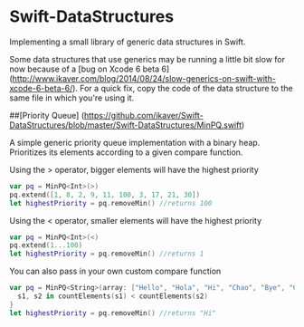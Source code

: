 Swift-DataStructures
========

Implementing a small library of generic data structures in Swift. 

Some data structures that use generics may be running a little bit slow for now because of a [bug on Xcode 6 beta 6] (http://www.ikaver.com/blog/2014/08/24/slow-generics-on-swift-with-xcode-6-beta-6/). For a quick fix, copy the code of the data structure to the same file in which you're using it.

##[Priority Queue] (https://github.com/ikaver/Swift-DataStructures/blob/master/Swift-DataStructures/MinPQ.swift)

A simple generic priority queue implementation with a binary heap.
Prioritizes its elements according to a given compare function.

Using the > operator, bigger elements will have the highest priority
```Swift
var pq = MinPQ<Int>(>)
pq.extend([1, 8, 2, 9, 11, 100, 3, 17, 21, 30])
let highestPriority = pq.removeMin() //returns 100
```

Using the < operator, smaller elements will have the highest priority
```Swift
var pq = MinPQ<Int>(<)
pq.extend(1...100)
let highestPriority = pq.removeMin() //returns 1
```

You can also pass in your own custom compare function
```Swift
var pq = MinPQ<String>(array: ["Hello", "Hola", "Hi", "Chao", "Bye", "Goodbye"]) {
  s1, s2 in countElements(s1) < countElements(s2)
}
let highestPriority = pq.removeMin() //returns "Hi"
```
